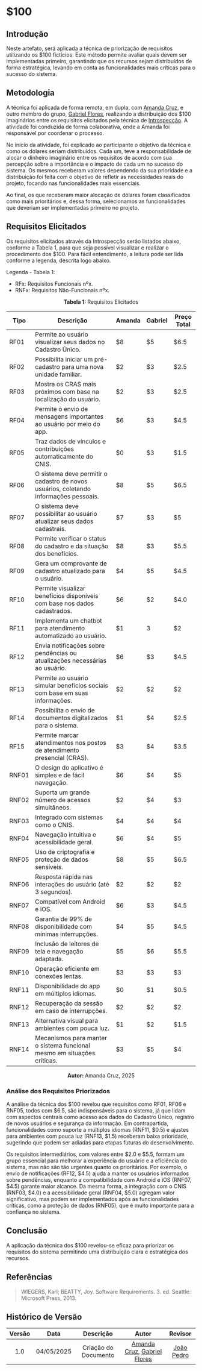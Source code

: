 # $100

## Introdução

Neste artefato, será aplicada a técnica de priorização de requisitos utilizando os $100 fictícios. Este método permite avaliar quais devem ser implementadas primeiro, garantindo que os recursos sejam distribuídos de forma estratégica, levando em conta as funcionalidades mais críticas para o sucesso do sistema.

## Metodologia

A técnica foi aplicada de forma remota, em dupla, com [Amanda Cruz](), e outro membro do grupo, [Gabriel Flores](), realizando a distribuição dos $100 imaginários entre os requisitos elicitados pela técnica de [Introspecção](../tecnicas/introspecção.md). A atividade foi conduzida de forma colaborativa, onde a Amanda foi responsável por coordenar o processo.

No início da atividade, foi explicado ao participante o objetivo da técnica e como os dólares seriam distribuídos. Cada um, teve a responsabilidade de alocar o dinheiro imaginário entre os requisitos de acordo com sua percepção sobre a importância e o impacto de cada um no sucesso do sistema. Os mesmos receberam valores dependendo da sua prioridade e a distribuição foi feita com o objetivo de refletir as necessidades reais do projeto, focando nas funcionalidades mais essenciais.

Ao final, os que receberam maior alocação de dólares foram classificados como mais prioritários e, dessa forma, selecionamos as funcionalidades que deveriam ser implementadas primeiro no projeto.

## Requisitos Elicitados

Os requisitos elicitados através da Introspecção serão listados abaixo, conforme a Tabela 1, para que seja possível visualizar e realizar o procedimento dos $100. Para fácil entendimento, a leitura pode ser lida conforme a legenda, descrita logo abaixo.

Legenda - Tabela 1:
 
- RFx: Requisitos Funcionais nºx.
- RNFx: Requisitos Não-Funcionais nºx.

<center><b>Tabela 1: </b> Requisitos Elicitados</center>

| Tipo  | Descrição                                                                 | Amanda |  Gabriel | Preço Total |
|-----  |-------------------------------------------------------------------------| ------ | ---- | ---- |
| RF01  | Permite ao usuário visualizar seus dados no Cadastro Único.              | $8 | $5 | $6.5| 
| RF02  | Possibilita iniciar um pré-cadastro para uma nova unidade familiar.      | $2 | $3 | $2.5|
| RF03  | Mostra os CRAS mais próximos com base na localização do usuário.         | $2 | $3 | $2.5|
| RF04  | Permite o envio de mensagens importantes ao usuário por meio do app.     | $6 | $3 | $4.5|
| RF05  | Traz dados de vínculos e contribuições automaticamente do CNIS.          | $0 | $3 | $1.5|
| RF06  | O sistema deve permitir o cadastro de novos usuários, coletando informações pessoais. | $8 | $5 | $6.5|
| RF07  | O sistema deve possibilitar ao usuário atualizar seus dados cadastrais.  | $7 | $3 | $5|
| RF08  | Permite verificar o status do cadastro e da situação dos benefícios.     | $8 | $3 | $5.5|
| RF09  | Gera um comprovante de cadastro atualizado para o usuário.               | $4 | $5 | $4.5|
| RF10  | Permite visualizar benefícios disponíveis com base nos dados cadastrados.| $6 | $2 | $4.0|
| RF11  | Implementa um chatbot para atendimento automatizado ao usuário. | $1 | 3 | $2|
| RF12  | Envia notificações sobre pendências ou atualizações necessárias ao usuário.| $6 | $3 | $4.5|
| RF13  | Permite ao usuário simular benefícios sociais com base em suas informações.| $2 | $2 | $2|
| RF14  | Possibilita o envio de documentos digitalizados para o sistema.          | $1 | $4 | $2.5|
| RF15  | Permite marcar atendimentos nos postos de atendimento presencial (CRAS). | $3 | $4 | $3.5|
| RNF01 | O design do aplicativo é simples e de fácil navegação.                    | $6 | $4 | $5|
| RNF02 | Suporta um grande número de acessos simultâneos. | $2 | $4 | $3|
| RNF03 | Integrado com sistemas como o CNIS. | $4 | $4 | $4|
| RNF04 | Navegação intuitiva e acessibilidade geral.                              | $6 | $4 | $5|
| RNF05 | Uso de criptografia e proteção de dados sensíveis.                       | $8 | $5 | $6.5|
| RNF06 | Resposta rápida nas interações do usuário (até 3 segundos).              | $2 | $2 | $2|
| RNF07 | Compatível com Android e iOS.                                            | $6 | $3 | $4.5|
| RNF08 | Garantia de 99% de disponibilidade com mínimas interrupções.             | $4 | $5 | $4.5|
| RNF09 | Inclusão de leitores de tela e navegação adaptada.                  | $5 | $6 | $5.5|
| RNF10 | Operação eficiente em conexões lentas.                             | $3 | $3 | $3|
| RNF11 | Disponibilidade do app em múltiplos idiomas.                             | $0 | $1 | $0.5|
| RNF12 | Recuperação da sessão em caso de interrupções.                           | $2 | $2 | $2|
| RNF13 | Alternativa visual para ambientes com pouca luz.                         | $1 | $2 | $1.5|
| RNF14 | Mecanismos para manter o sistema funcional mesmo em situações críticas. | $3 | $5 | $4|

<center><b>Autor: </b> Amanda Cruz, 2025</center>

### Análise dos Requisitos Priorizados

A análise da técnica dos $100 revelou que requisitos como RF01, RF06 e RNF05, todos com $6.5, são indispensáveis para o sistema, já que lidam com aspectos centrais como acesso aos dados do Cadastro Único, registro de novos usuários e segurança da informação. Em contrapartida, funcionalidades como suporte a múltiplos idiomas (RNF11, $0.5) e ajustes para ambientes com pouca luz (RNF13, $1.5) receberam baixa prioridade, sugerindo que podem ser adiadas para etapas futuras do desenvolvimento.

Os requisitos intermediários, com valores entre $2.0 e $5.5, formam um grupo essencial para melhorar a experiência do usuário e a eficiência do sistema, mas não são tão urgentes quanto os prioritários. Por exemplo, o envio de notificações (RF12, $4.5) ajuda a manter os usuários informados sobre pendências, enquanto a compatibilidade com Android e iOS (RNF07, $4.5) garante maior alcance. Da mesma forma, a integração com o CNIS (RNF03, $4.0) e a acessibilidade geral (RNF04, $5.0) agregam valor significativo, mas podem ser implementados após as funcionalidades críticas, como a proteção de dados (RNF05), que é muito importante para a confiança no sistema.

## Conclusão

A aplicação da técnica dos $100 revelou-se eficaz para priorizar os requisitos do sistema permitindo uma distribuição clara e estratégica dos recursos. 

## Referências

> WIEGERS, Karl; BEATTY, Joy. Software Requirements. 3. ed. Seattle: Microsoft Press, 2013.

## Histórico de Versão

| Versão |    Data    |      Descrição       |          Autor        |       Revisor       |
| :----: | :--------: | :------------------: | :-------------------: | :-----------------: |
|  1.0   | 04/05/2025 | Criação do Documento | [Amanda Cruz](https://github.com/mandicrz), [Gabriel Flores](https://github.com/Gabrielfcoelho)  | [João Pedro](https://github.com/johnaopedro) |
